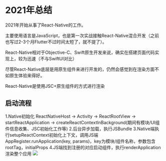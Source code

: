 # 2021年总结

2021年开始从事了React-Native的工作。

主要使用语言是JavaScript，也是第一次实战接触React-Native混合开发（之前也写过2-3个月Flutter不过时间太短了，就不提了）。


React-Native相对于Objective-C、Swift原生开发来说，确实在搭建页面代码实现上，较为迅速（不与SwiftUI对比）

尽管React-Native底层是用原生组件来进行开发的，仍然会感觉到在渲染方面不如原生体验来得好。

React-Native是使用JSC+原生组件的方式进行渲染

## 启动流程

1.Native初始化
ReactNativeHost -> Activity -> ReactRootView -> startReactApplication -> createReactContextInBackground(期间有模块/UI组件信息收集、JSC初始化工作等)
2.后台异步加载，执行JSBundle
3.Native端执行setupReactContext初始化上下文，调用JS端AppRegister.runApplication(key, params)，key为模块/组件名称，参数包含rootTag，initialProps
4.JS端找到注册的对应启动组件，执行renderApplication渲染整个应用
![](#https://upload-images.jianshu.io/upload_images/2979416-bdfcaea0dd9093d5.png?imageMogr2/auto-orient/strip|imageView2/2/w/1200)

